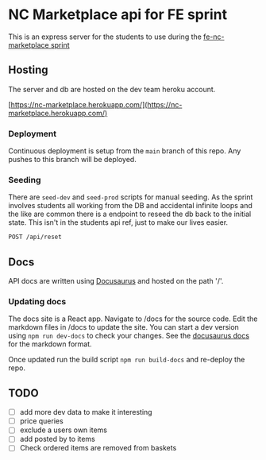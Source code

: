 # NC Marketplace api for FE sprint

This is an express server for the students to use during the [fe-nc-marketplace sprint](https://github.com/northcoders/fe-nc-marketplace)

## Hosting

The server and db are hosted on the dev team heroku account.

[https://nc-marketplace.herokuapp.com/](https://nc-marketplace.herokuapp.com/)

### Deployment

Continuous deployment is setup from the `main` branch of this repo. Any pushes to this branch will be deployed.

### Seeding

There are `seed-dev` and `seed-prod` scripts for manual seeding. As the sprint involves students all working from the DB and accidental infinite loops and the like are common there is a endpoint to reseed the db back to the initial state. This isn't in the students api ref, just to make our lives easier.

```bash
POST /api/reset
```

## Docs

API docs are written using [Docusaurus](https://docusaurus.io/) and hosted on the path '/'.

### Updating docs

The docs site is a React app. Navigate to /docs for the source code. Edit the markdown files in /docs to update the site. You can start a dev version using `npm run dev-docs` to check your changes. See the [docusaurus docs](https://docusaurus.io/docs/docs-introduction) for the markdown format.

Once updated run the build script `npm run build-docs` and re-deploy the repo.

## TODO

- [ ] add more dev data to make it interesting
- [ ] price queries
- [ ] exclude a users own items
- [ ] add posted by to items
- [ ] Check ordered items are removed from baskets
